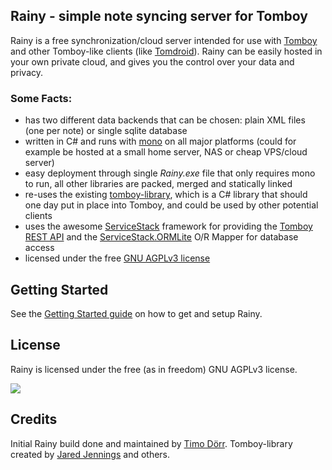 ## Rainy - simple note syncing server for Tomboy

Rainy is a free synchronization/cloud server intended for use with [Tomboy][tomboy] and other Tomboy-like clients (like [Tomdroid][tomdroid]). Rainy can be easily hosted in your own private cloud, and gives you the control over your data and privacy.

### Some Facts:

  * has two different data backends that can be chosen: plain XML files (one per note) or single sqlite database
  * written in C# and runs with [mono][mono] on all major platforms (could for example be hosted at a small home server, NAS or cheap VPS/cloud server)
  * easy deployment through single _Rainy.exe_ file that only requires mono to run, all other libraries are packed, merged and statically linked
  * re-uses the existing [tomboy-library][tomboylib], which is a C# library that should one day put in place into Tomboy, and could be used by other potential clients
  * uses the awesome [ServiceStack][servicestack] framework for providing the [Tomboy REST API][tomboyrest] and the [ServiceStack.ORMLite][ss-ormlite] O/R Mapper  for database access
  * licensed under the free [GNU AGPLv3 license][agplv3]


  [tomboy]: http://projects.gnome.org/tomboy/
  [tomboylib]: https://github.com/trepidity/tomboy-library
  [tomdroid]: https://launchpad.net/tomdroid
  [tomboyrest]: https://live.gnome.org/Tomboy/Synchronization/REST/1.0
  [snowy]: http://git.gnome.org/browse/snowy
  [servicestack]: http://www.servicestack.net/
  [ss-ormlite]: https://github.com/ServiceStack/ServiceStack.OrmLite
  [mono]: http://www.mono-project.com
  [agplv3]: http://www.gnu.org/licenses/agpl-3.0.html


Getting Started
---------------

See the [Getting Started guide][gettingstarted] on how to get and setup Rainy.

  [gettingstarted]: http://www.notesync.org/GETTING_STARTED.md

License
-------

Rainy is licensed under the free (as in freedom) GNU AGPLv3 license.

[![](http://www.gnu.org/graphics/agplv3-155x51.png)](http://www.gnu.org/licenses/agpl-3.0.html)

Credits
-------

Initial Rainy build done and maintained  by [Timo Dörr](https://twitter.com/timodoerr). Tomboy-library created by [Jared Jennings](https://twitter.com/jaredljennings) and others.


  [tomboy-ml]: http://lists.beatniksoftware.com/listinfo.cgi/tomboy-list-beatniksoftware.com
  [issue-tracker]: https://github.com/Dynalon/Rainy/issues


